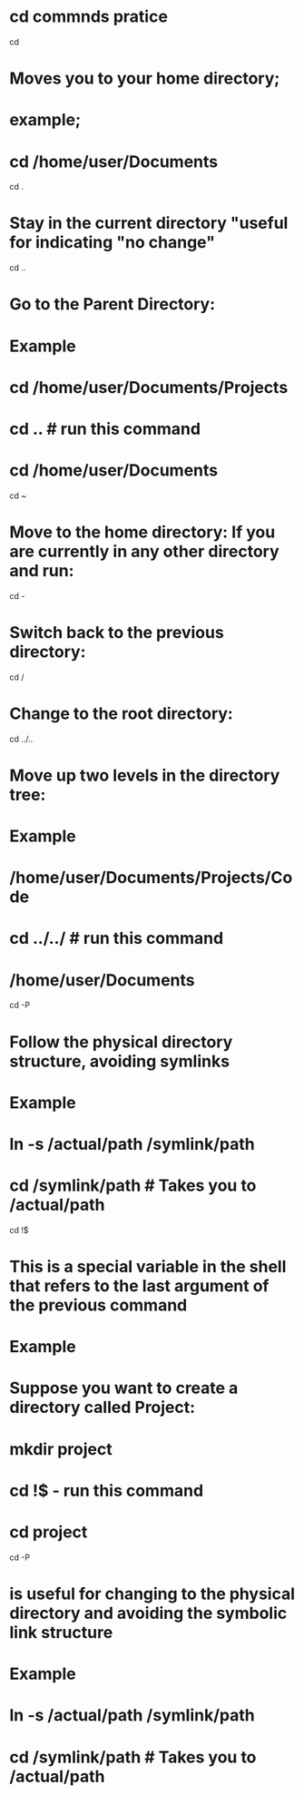 # cd commnds pratice

cd 
# Moves you to your home directory;
# example;
# cd /home/user/Documents

cd .
# Stay in the current directory "useful for indicating "no change"

cd ..
# Go to the Parent Directory:
# Example
# cd /home/user/Documents/Projects
# cd .. # run this command
# cd /home/user/Documents

cd ~
# Move to the home directory: If you are currently in any other directory and run:

cd -
# Switch back to the previous directory:

cd /
# Change to the root directory:

cd ../..
# Move up two levels in the directory tree:
# Example
# /home/user/Documents/Projects/Code
# cd ../../ # run this command
# /home/user/Documents

cd -P
# Follow the physical directory structure, avoiding symlinks
# Example
# ln -s /actual/path /symlink/path
# cd /symlink/path  # Takes you to /actual/path

cd !$
# This is a special variable in the shell that refers to the last argument of the previous command
# Example
# Suppose you want to create a directory called Project:
# mkdir project
# cd !$ - run this command 
# cd project

cd -P
# is useful for changing to the physical directory and avoiding the symbolic link structure
# Example
 # ln -s /actual/path /symlink/path
 # cd /symlink/path  # Takes you to /actual/path
 